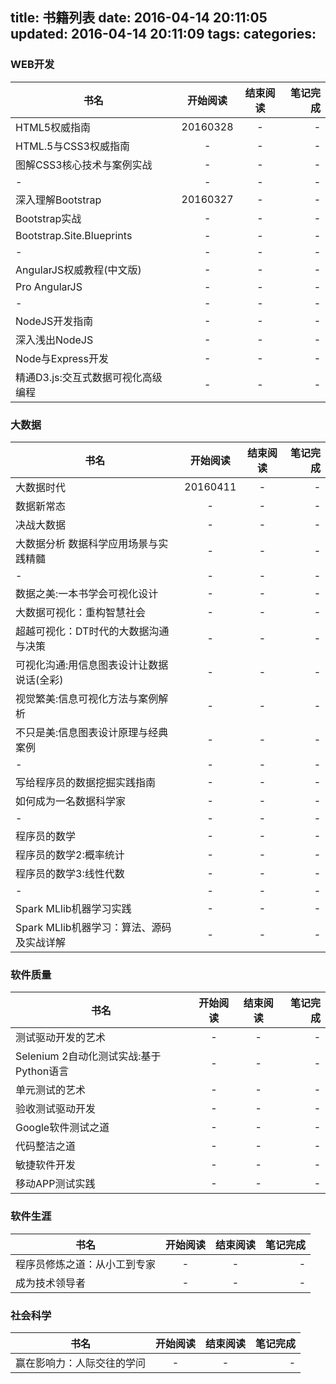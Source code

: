 title: 书籍列表
date: 2016-04-14 20:11:05
updated: 2016-04-14 20:11:09
tags:
categories:
---

### WEB开发

| 书名 | 开始阅读 | 结束阅读 | 笔记完成 |
| ---- |:--------:|:--------:| --------:|
| HTML5权威指南 | 20160328 | - | - |
| HTML.5与CSS3权威指南 | - | - | - |
| 图解CSS3核心技术与案例实战 | - | - | - |
| - | - | - | - |
| 深入理解Bootstrap | 20160327 | - | - |
| Bootstrap实战 | - | - | - |
| Bootstrap.Site.Blueprints | - | - | - |
| - | - | - | - |
| AngularJS权威教程(中文版) | - | - | - |
| Pro AngularJS | - | - | - |
| - | - | - | - |
| NodeJS开发指南 | - | - | - |
| 深入浅出NodeJS | - | - | - |
| Node与Express开发 | - | - | - |
| 精通D3.js:交互式数据可视化高级编程 | - | - | - |

<!-- more -->

### 大数据

| 书名 | 开始阅读 | 结束阅读 | 笔记完成 |
| ---- |:--------:|:--------:| --------:|
| 大数据时代 | 20160411 | - | - |
| 数据新常态 | - | - | - |
| 决战大数据 | - | - | - |
| 大数据分析 数据科学应用场景与实践精髓 | - | - | - |
| - | - | - | - |
| 数据之美:一本书学会可视化设计 | - | - | - |
| 大数据可视化：重构智慧社会 | - | - | - |
| 超越可视化：DT时代的大数据沟通与决策 | - | - | - |
| 可视化沟通:用信息图表设计让数据说话(全彩) | - | - | - |
| 视觉繁美:信息可视化方法与案例解析 | - | - | - |
| 不只是美:信息图表设计原理与经典案例 | - | - | - |
| - | - | - | - |
| 写给程序员的数据挖掘实践指南 | - | - | - |
| 如何成为一名数据科学家 | - | - | - |
| - | - | - | - |
| 程序员的数学 | - | - | - |
| 程序员的数学2:概率统计 | - | - | - |
| 程序员的数学3:线性代数 | - | - | - |
| - | - | - | - |
| Spark MLlib机器学习实践 | - | - | - |
| Spark MLlib机器学习：算法、源码及实战详解 | - | - | - |

### 软件质量

| 书名 | 开始阅读 | 结束阅读 | 笔记完成 |
| ---- |:--------:|:--------:| --------:|
| 测试驱动开发的艺术 | - | - | - |
| Selenium 2自动化测试实战:基于Python语言 | - | - | - |
| 单元测试的艺术 | - | - | - |
| 验收测试驱动开发 | - | - | - |
| Google软件测试之道 | - | - | - |
| 代码整洁之道 | - | - | - |
| 敏捷软件开发 | - | - | - |
| 移动APP测试实践 | - | - | - |
 
### 软件生涯

| 书名 | 开始阅读 | 结束阅读 | 笔记完成 |
| ---- |:--------:|:--------:| --------:|
| 程序员修炼之道：从小工到专家 | - | - | - |
| 成为技术领导者 | - | - | - |

### 社会科学

| 书名 | 开始阅读 | 结束阅读 | 笔记完成 |
| ---- |:--------:|:--------:| --------:|
| 赢在影响力：人际交往的学问 | - | - | - |

